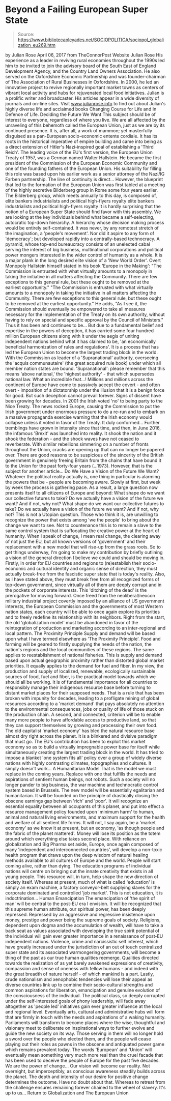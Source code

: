 # Beyond a Failing European Super State

> Source: https://www.bibliotecapleyades.net/SOCIOPOLITICA/sociopol_globalization_eu269.htm

by Julian Rose April 06, 2017 from TheConnorPost Website
Julian Rose
His experience as a leader in reviving rural economies throughout the 1990s led him to be invited to join the advisory board of the South East of England Development Agency, and the Country Land Owners Association.
He also served on the Oxfordshire Economic Partnership and was founder-chairman of The Association of Rural Businesses in Oxfordshire.
In 2000, he led an innovative project to revive regionally important market towns as centers of vibrant local activity and hubs for rejuvenated local food initiatives.
Julian is a prolific writer and broadcaster.
His articles appear in a wide diversity of journals and on-line sites. Visit www.julianrose.info to find out about Julian's highly diverse life and acclaimed books Changing Course for Life and In Defence of Life.
Deciding the Future We Want This subject should be of interest to everyone, regardless of where you live.
We are all affected by the unraveling of this behemoth called the European Union, just as we are by its continued presence. It is, after all, a work of mammon; yet masterfully disguised as a pan-European socio-economic entente cordiale. It has its roots in the historical imperative of empire building and came into being as a direct extension of Hitler's Nazi-inspired goal of establishing a 'Third Reich'. The leading voice of the EU's first version, the European Union Treaty of 1957, was a German named Walter Hallstein.
He became the first president of the Commission of the European Economic Community and one of the founding fathers of the European Union. His suitability for filling this role was based upon his earlier work as a senior attorney of the Nazi/IG Farben partnership.
The line of continuity is direct... However, the blueprint that led to the formation of the European Union was first tabled at a meeting of the highly secretive Bilderberg group in Rome some four years earlier.
The Bilderberg group, which meets annually to this day, is composed of,
elite bankers industrialists and political high-flyers royalty
elite bankers
industrialists and political high-flyers
royalty
It is hardly surprising that the notion of a European Super State should find favor with this assembly. We are looking at the key individuals behind what became a self-selecting, autocratic top-down hierarchy. A hierarchy whose decision making process would be entirely self-contained.
It was never, by any remotest stretch of the imagination, a 'people's movement'. Nor did it aspire to any form of 'democracy'; but developed rapidly into a centrally-based technocracy.
A pyramid, whose top-end bureaucracy consists of an unelected cabal serving the interest of big business, multinational corporations and political power mongers interested in the wider control of humanity as a whole. It is a major plank in the long desired elite vision of a 'New World Order'.
Overt Monopoly Hallstein himself stated in his book 'Europe in the Making':
"The Commission is entrusted with what virtually amounts to a monopoly in taking the initiative in all matters affecting the Community. There are few exceptions to this general rule, but these ought to be removed at the earliest opportunity."
"The Commission is entrusted with what virtually amounts to a monopoly in taking the initiative in all matters affecting the Community.
There are few exceptions to this general rule, but these ought to be removed at the earliest opportunity."
He adds,
"As I see it, the Commission should eventually be empowered to take all measures necessary for the implementation of the Treaty on its own authority, without having to rely on special and specific approval by the Council of Ministers."
Thus it has been and continues to be...
But due to a fundamental belief and expertise in the powers of deception, it has carried some four hundred million European citizens along with it under the aegis of uniting independent nations behind what it has claimed to be,
'an economically beneficial harmonization of rules and regulations'.
It is a process that has led the European Union to become the largest trading block in the world.
With the Commission as leader of a 'Supranational' authority, overseeing the 'acquis communautaire' (the great acquired rule book) under which all member nation states are bound. 'Supranational': please remember that this means 'above national,' the 'highest authority' - that which supersedes national law.
What an incredible feat...!
Millions and millions across the continent of Europe have come to passively accept the covert - and often overt - imposition of a dictatorship under the illusion that it is a benign force for good. But such deception cannot prevail forever. Signs of dissent have been growing for decades. In 2001 the Irish voted 'no' to being party to the Nice Treaty.
The news rocked Europe, causing the Commission to put the Irish government under enormous pressure to do a re-run and to embark on a massive propaganda exercise warning that the Irish economy would collapse unless it voted in favor of the Treaty.
It duly conformed... Further tremblings have grown in intensity since that time, and then, in June 2016, the infamous 'Brexit' was launched into reality. It shook the nation and it shook the federation - and the shock waves have not ceased to reverberate.
With similar rebellions simmering on a number of fronts throughout the Union, cracks are opening up that can no longer be papered over. There are good reasons to be suspicious of the sincerity of the British government in genuinely freeing Britain from the chains that have bound it to the Union for the past forty-four years (...1973).
However, that is the subject for another article...
Do We Have a Vision of the Future We Want? Whatever the political reality actually is, one thing in particular is alarming the powers that be - people are becoming aware. Slowly at first, but week by week the process is gathering pace. As a result, a large question now presents itself to all citizens of Europe and beyond:
What shape do we want our collective futures to take? Do we actually have a vision of the future we want? And if not, why not?
What shape do we want our collective futures to take?
Do we actually have a vision of the future we want?
And if not, why not?
This is not a Utopian question.
Those who think it is, are unwilling to recognize the power that exists among 'we the people' to bring about the change we want to see.
Not to countenance this is to remain a slave to the same control system that is suffocating the creative power at the heart of humanity. When I speak of change, I mean real change, the clearing away of not just the EU, but all known versions of 'government' and their replacement with a new model that will rise-up from the grass roots. So to get things underway, I'm going to make my contribution by briefly outlining a vision of the general direction I believe we could and should be moving in. Firstly, in order for EU countries and regions to (re)establish their socio-economic and cultural identity and organic sense of direction, they must actually break-free from the fascistic super state that is today's reality.
Also, as I have stated above, they must break free from all recognized forms of top-down government, since virtually all of them are deeply corrupt and in the pockets of corporate interests.
This 'ditching of the dead' is the prerogative for moving forward. Once freed from the neoliberal/neocon military industrial project covertly imposed by an alliance of US government interests, the European Commission and the governments of most Western nation states, each country will be able to once again explore its priorities and to freely redefine its relationship with its neighbors. Right from the start, the old 'globalization model' must be abandoned in favor of the reintegration of production and marketing according to an inter-regional and local pattern.
The Proximity Principle Supply and demand will be based upon what I have termed elsewhere as 'The Proximity Principle'.
Food and farming will be geared to firstly supplying the needs of the nation, the nation's regions and the local communities of these regions.
The same applies to reestablishment of national fisheries. This is supply and demand based upon actual geographic proximity rather than distorted global market priorities. It equally applies to the demand for fuel and fiber. In my view, the production and supply of localized, renewable, ecologically sustainable sources of food, fuel and fiber, is the practical model towards which we should all be working. It is of fundamental importance for all countries to responsibly manage their indigenous resource base before turning to distant market places for their supposed needs.
That is a rule that has been broken with impunity for decades, leading to a profligate mining of global resources according to a 'market demand' that pays absolutely no attention to the environmental consequences, jobs or quality of life of those stuck on the production chain. A second, and connected, criterion will be to enable many more people to have affordable access to productive land, so that they can support themselves by growing and processing their own food. The old capitalist 'market economy' has bled the natural resource base almost dry right across the planet.
It is a blinkered and divisive paradigm that must go. The EU's contribution has been to exploit this market economy so as to build a virtually impregnable power base for itself while simultaneously creating the largest trading block in the world. It has tried to impose a blanket 'one system fits all' policy over a group of widely diverse nations with highly contrasting climates, topographies and cultures.
It simply doesn't work...
A Humanitarian Model That is the model we must replace in the coming years.
Replace with one that fulfills the needs and aspirations of sentient human beings, not robots. Such a society will no longer pander to big business, the war machine and technocratic control system based in Brussels. The new model will be essentially egalitarian and humanitarian. It will be founded on the principle of drastically closing the obscene earnings gap between 'rich' and 'poor'.
It will recognize an essential equality between all occupants of this planet, and put into effect a resource management policy founded upon 'minimum harm' to human, animal and natural living environments, and maximum support for the health and welfare of all sentient life forms. It will not, I say again, be a 'market economy' as we know it at present, but an economy,
'as though people and the fabric of the planet mattered'.
Money will lose its position as the totem around which everything else takes second place. With reliance on globalization and Big Pharma set aside, Europe, once again composed of many 'independent and interconnected countries', will develop a non-toxic health program that draws upon the deep wisdom of natural healing methods available to all cultures of Europe and the world.
People will start coming alive, rather than dying. The education programs of individual nations will centre on bringing out the innate creativity that exists in all young people. This resource will, in turn, help shape the new direction of society itself.
Whereas at present, much of what is called 'education' is simply an exam machine, a factory conveyor-belt supplying slaves for the corporate dominated and controlled 'job market'. This is not education, it is indoctrination...
Human Emancipation The emancipation of 'the spirit of man' will be central to the post-EU era I envision.
It will be recognized that this supreme human attribute, our spiritual power, has been deeply repressed. Repressed by an aggressive and regressive insistence upon money, prestige and power being the supreme goals of society. Religions, dependent upon dogma and the accumulation of wealth, will have to take a back seat as values associated with developing the true spirit potential of the individual will gain ever greater importance in a renaissance of post-EU independent nations. Violence, crime and narcissistic self interest, which have greatly increased under the jurisdiction of an out of touch centralized super state and its associated warmongering governments, will become a thing of the past as our true human qualities reemerge.
Qualities directed towards the realization of as yet barely awakened expressions of creativity, compassion and sense of oneness with fellow humans - and indeed with the great breadth of nature herself - of which mankind is a part. Lastly, crude nationalism and xenophobic tendencies will lose their appeal as diverse countries link up to combine their socio-cultural strengths and common aspirations for liberation, emancipation and genuine evolution of the consciousness of the individual. The political class, so deeply corrupted under the self-interested goals of phony leadership, will fade away altogether as 'people led' initiatives gain ever greater influence at the local and regional level.
Eventually arts, cultural and administrative hubs will form that are firmly in touch with the needs and aspirations of a waking humanity. Parliaments will transform to become places where the wise, thoughtful and visionary meet to deliberate on inspirational ways to further evolve and guide the new society on its way.
Those serving in them will no longer hold a sword over the people who elected them, and the people will cease playing out their roles as pawns in the obscene and antiquated power game which remains prevalent today. The words 'European' and 'Union' will eventually mean something very much more real than the cruel facade that has been used to deceive the people of Europe for the past five decades. We are the power of change...
Our vision will become our reality. Not overnight, but imperceptibly, as conscious awareness steadily builds across the planet. The depth and intensity of our desire for positive change determines the outcome. Have no doubt about that. Whereas to retreat from the challenge ensures remaining forever chained to the wheel of slavery. It's up to us...
Return to Globalization and The European Union
